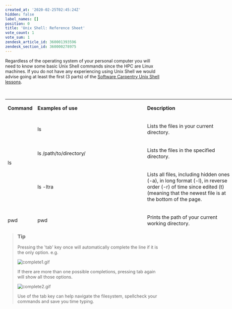```yaml
---
created_at: '2020-02-25T02:45:24Z'
hidden: false
label_names: []
position: 0
title: 'Unix Shell: Reference Sheet'
vote_count: 1
vote_sum: 1
zendesk_article_id: 360001393596
zendesk_section_id: 360000278975
---
```


Regardless of the operating system of your personal computer you will
need to know some basic Unix Shell commands since the HPC are Linux
machines. If you do not have any experiencing using Unix Shell we would
advise going at least the first (3 parts) of the [Software Carpentry
Unix Shell lessons](http://swcarpentry.github.io/shell-novice/).

 

<table style="height: 410px; width: 746px;">
<tbody>
<tr>
<td style="width: 66px;">

**Command**

</td>
<td style="width: 400.317px;">

**Examples of use**

</td>
<td style="width: 416.683px;">

**Description**

</td>
</tr>
<tr>
<td style="width: 66px;" rowspan="3">

ls

</td>
<td style="width: 400.317px;">

ls

</td>
<td style="width: 416.683px;">

Lists the files in your current directory.

</td>
</tr>
<tr>
<td style="width: 400.317px;">

ls /path/to/directory/

</td>
<td style="width: 416.683px;">

Lists the files in the specified directory.

</td>
</tr>
<tr>
<td style="width: 400.317px;">

ls -ltra

</td>
<td style="width: 416.683px;">

Lists all files, including hidden ones (-a), in long format (-l), in
reverse order (-r) of time since edited (t) (meaning that the newest
file is at the bottom of the page.

</td>
</tr>
<tr>
<td style="width: 66px;">

pwd

</td>
<td style="width: 400.317px;">

pwd

</td>
<td style="width: 416.683px;">

Prints the path of your current working directory.

</td>
</tr>
<tr>
<td style="width: 66px;">

cd

</td>
<td style="width: 400.317px;">

cd /path/to/directory/

</td>
<td style="width: 416.683px;">

Changes your current directory to the specified directory.

</td>
</tr>
<tr>
<td style="width: 66px;">

touch

</td>
<td style="width: 400.317px;">

touch file.txt

</td>
<td style="width: 416.683px;">

Created an empty file of specified name.

</td>
</tr>
<tr>
<td style="width: 66px;" rowspan="2">

nano

</td>
<td style="width: 400.317px;">

nano

</td>
<td style="width: 416.683px;">

Opens the nano text editor.

</td>
</tr>
<tr>
<td style="width: 400.317px;">

nano file.txt

</td>
<td style="width: 416.683px;">

Opens the specified file in the nano text editor.

</td>
</tr>
<tr>
<td style="width: 66px;" rowspan="2">

head

</td>
<td style="width: 400.317px;">

head file.txt

</td>
<td style="width: 416.683px;">

Prints the top 10 lines of the specified file.

</td>
</tr>
<tr>
<td style="width: 400.317px;">

head -n 2 file.txt

</td>
<td style="width: 416.683px;">

Prints the top n lines of the specified file (in this case 2).

</td>
</tr>
<tr>
<td style="width: 66px;" rowspan="2">

tail

</td>
<td style="width: 400.317px;">

tail file.txt

</td>
<td style="width: 416.683px;">

Prints the bottom 10 lines of the specified file.

</td>
</tr>
<tr>
<td style="width: 400.317px;">

tail -n 2 file.txt

</td>
<td style="width: 416.683px;">

Prints the bottom n lines of the specified file (in this case 2).

</td>
</tr>
<tr>
<td style="width: 66px;" rowspan="3">

mv

</td>
<td style="width: 400.317px;">

mv file.txt newname.txt

</td>
<td style="width: 416.683px;">

rename the file.

</td>
</tr>
<tr>
<td style="width: 400.317px;">

mv file.txt /path/to/destination/

</td>
<td style="width: 416.683px;">

Move the file to the specified directory.

</td>
</tr>
<tr>
<td style="width: 400.317px;">

mv -r directory/ /path/to/destination/

</td>
<td style="width: 416.683px;">

Recursively move the directory and all contained files and directories
to the specified path.

</td>
</tr>
<tr>
<td style="width: 66px;" rowspan="3">

cp

</td>
<td style="width: 400.317px;">

cp file.txt /path/to/destination/

</td>
<td style="width: 416.683px;">

Make a copy of the file in the specified directory.

</td>
</tr>
<tr>
<td style="width: 400.317px;">

cp file.txt /path/to/destination/newname.txt

</td>
<td style="width: 416.683px;">

Make a copy of the file in the specified directory with the specified
name.

</td>
</tr>
<tr>
<td style="width: 400.317px;">

cp -r directory/ /path/to/destination/

</td>
<td style="width: 416.683px;">

Recursively copy all files and directories of a directory to the
specified location.

</td>
</tr>
<tr>
<td style="width: 66px;" rowspan="2">

rm

</td>
<td style="width: 400.317px;">

rm file.txt

</td>
<td style="width: 416.683px;">

Delete the specified file.

</td>
</tr>
<tr>
<td style="width: 400.317px;">

rm -r directory/

</td>
<td style="width: 416.683px;">

Recursively delete the files and directories of the specified directory.

</td>
</tr>
<tr>
<td style="width: 66px;">

mkdir

</td>
<td style="width: 400.317px;">

mkdir directory

</td>
<td style="width: 416.683px;">

Create a directory of the specified name.

</td>
</tr>
<tr>
<td style="width: 66px;">

man

</td>
<td style="width: 400.317px;">

man ls

</td>
<td style="width: 416.683px;">

Bring up the manual of a command (in this case ls).

</td>
</tr>
</tbody>
</table>

> ### Tip
>
> Pressing the 'tab' key once will automatically complete the line if it
> is the only option. e.g. 
>
> ![complete1.gif](../includes/complete1.gif)
>
> If there are more than one possible completions, pressing tab again
> will show all those options.
>
> ![complete2.gif](../includes/complete2.gif)
>
> Use of the tab key can help navigate the filesystem, spellcheck your
> commands and save you time typing.
